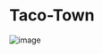 # Taco-Town

![image](https://github.com/Oblivious19/Taco-Town/assets/123792445/1246b839-6287-4873-baba-84918a4e8aa4)
